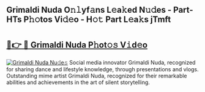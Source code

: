 ## Grimaldi Nuda O𝚗𝚕yf𝚊ns L𝚎a𝚔ed N𝚞𝚍es - Part-HTs P𝚑𝚘tos Vi𝚍𝚎o - H𝚘𝚝 Part L𝚎a𝚔s jTmft

# <h2><a href="http://kf2qzkf.oniu.top/?m=Grimaldi+Nuda">🔗👉 🔴 Grimaldi Nuda P𝚑ot𝚘𝚜 V𝚒d𝚎o</a></h2>

[![Grimaldi Nuda Nu𝚍e𝚜](https://i.imgur.com/0qMVB7G.gif)](http://kf2qzkf.oniu.top/?m=Grimaldi+Nuda)
Social media innovator Grimaldi Nuda, recognized for sharing dance and lifestyle knowledge, through presentations and vlogs. Outstanding mime artist Grimaldi Nuda, recognized for their remarkable abilities and achievements in the art of silent storytelling.  
